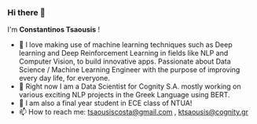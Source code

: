 ### Hi there 👋

I'm **Constantinos Tsaousis** !

- :thinking: I love making use of machine learning techniques such as Deep learning and Deep Reinforcement Learning in fields like NLP and Computer Vision, to build innovative apps. Passionate about Data Science / Machine Learning Engineer with the purpose of improving every day life, for everyone.
- :office: Right now I am a Data Scientist for Cognity S.A. mostly working on various exciting NLP projects in the Greek Language using BERT.
- :school: I am also a final year student in ECE class of NTUA!
-  📫 How to reach me: tsaousiscosta@gmail.com , ktsaousis@cognity.gr


